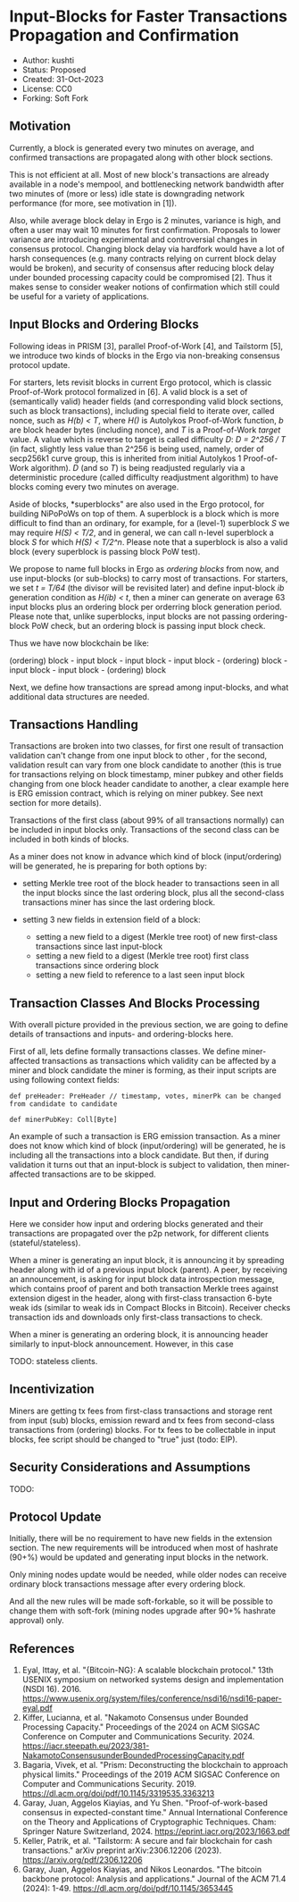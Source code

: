 Input-Blocks for Faster Transactions Propagation and Confirmation
=================================================================

* Author: kushti
* Status: Proposed
* Created: 31-Oct-2023
* License: CC0
* Forking: Soft Fork

Motivation
----------

Currently, a block is generated every two minutes on average, and confirmed transactions are propagated along with 
other block sections. 

This is not efficient at all. Most of new block's transactions are already available in a node's mempool, and 
bottlenecking network bandwidth after two minutes of (more or less) idle state is downgrading network performance (for 
more, see motivation in [1]).

Also, while average block delay in Ergo is 2 minutes, variance is high, and often a user may wait 10 minutes for 
first confirmation. Proposals to lower variance are introducing experimental and controversial changes in consensus protocol.
Changing block delay via hardfork would have a lot of harsh consequences (e.g. many contracts relying on current block 
delay would be broken), and security of consensus after reducing block delay under bounded processing capacity could be 
compromised [2]. Thus it makes sense to consider weaker notions of confirmation which still could be useful for 
a variety of applications. 

Input Blocks and Ordering Blocks
--------------------------------

Following ideas in PRISM [3], parallel Proof-of-Work [4], and Tailstorm [5], we introduce two kinds of blocks in the Ergo 
 via non-breaking consensus protocol update. 

For starters, lets revisit blocks in current Ergo protocol, which is classic Proof-of-Work protocol formalized in [6]. 
A valid block is a set of (semantically valid) header fields (and corresponding valid block sections, such as block 
transactions), including special field to iterate over, called nonce, such as *H(b) < T*, where *H()* is Autolykos Proof-of-Work
function, *b* are block header bytes (including nonce), and *T* is a Proof-of-Work *target* value. A value which is reverse 
to target is called difficulty *D*: *D = 2^256 / T* (in fact, slightly less value than 2^256 is being used, namely, order of 
secp256k1 curve group, this is inherited from initial Autolykos 1 Proof-of-Work algorithm). *D* (and so *T*) is being readjusted 
regularly via a deterministic procedure (called difficulty readjustment algorithm) to have blocks coming every two minutes on average. 

Aside of blocks, *superblocks" are also used in the Ergo protocol, for building NiPoPoWs on top of them. A superblock is
a block which is more difficult to find than an ordinary, for example, for a (level-1) superblock *S* we may require 
*H(S) < T/2*, and in general, we can call n-level superblock a block *S* for which *H(S) < T/2^n*. Please note that a
superblock is also a valid block (every superblock is passing block PoW test).

We propose to name full blocks in Ergo as *ordering blocks* from now, and use input-blocks (or sub-blocks) to carry most
of transactions. For starters, we set *t = T/64* (the divisor will be revisited later) and define input-block *ib* generation 
condition as *H(ib) < t*, then a miner can generate on average 63 input blocks plus an ordering block 
per orderring block generation period. Please note that, unlike superblocks, input blocks are not passing ordering-block PoW check, 
but an ordering block is passing input block check.

Thus we have now blockchain be like:

(ordering) block - input block - input block - input block - (ordering) block - input block - input block - (ordering) block

Next, we define how  transactions are spread among input-blocks, and what additional data structures are needed. 

Transactions Handling
---------------------

Transactions are broken into two classes, for first one result of transaction validation can't change from one input 
block to other , for the second, validation result can vary from one block candidate to another (this is true for transactions relying on block timestamp, 
miner pubkey and other fields changing from one block header candidate to another, a clear example here is ERG emission contract, which is relying on miner pubkey. 
See next section for more details).

Transactions of the first class (about 99% of all transactions normally) can be included in input blocks only. 
Transactions of the second class can be included in both kinds of blocks.

As a miner does not know in advance which kind of block (input/ordering) will be generated, he is preparing for both 
options by:

* setting Merkle tree root of the block header to transactions seen in all the input blocks since the last ordering 
block, plus all the second-class transactions miner has since the last ordering block.
     
* setting 3 new fields in extension field of a block:
   - setting a new field to a digest (Merkle tree root) of new first-class transactions since last input-block
   - setting a new field to a digest (Merkle tree root) first class transactions since ordering block
   - setting a new field to reference to a last seen input block

Transaction Classes And Blocks Processing
-----------------------------------------

With overall picture provided in the previous section, we are going to define details of transactions and inputs- and
ordering-blocks here. 

First of all, lets define formally transactions classes. We define miner-affected transactions as transactions which 
validity can be affected by a miner and block candidate the miner is forming, as their input scripts are using 
following context fields:

```
def preHeader: PreHeader // timestamp, votes, minerPk can be changed from candidate to candidate

def minerPubKey: Coll[Byte]
```

An example of such a transaction is ERG emission transaction. As a miner does not know which kind of block 
(input/ordering) will be generated, he is including all the transactions into a block candidate. But then, if during 
validation it turns out that an input-block is subject to validation, then miner-affected transactions are to be skipped.

Input and Ordering Blocks Propagation
-------------------------------------

Here we consider how input and ordering blocks generated and their transactions are propagated over the p2p network, 
for different clients (stateful/stateless). 

When a miner is generating an input block, it is announcing it by spreading header along with id of a previous input 
block (parent). A peer, by receiving an announcement, is asking for input block data introspection message, which 
contains proof of parent and both transaction Merkle trees against extension digest in the header, along with 
first-class transaction 6-byte weak ids (similar to weak ids in Compact Blocks in Bitcoin). Receiver checks transaction
 ids and downloads only first-class transactions to check.

When a miner is generating an ordering block, it is announcing header similarly to input-block announcement. However, 
in this case 

TODO: stateless clients.

Incentivization
---------------

Miners are getting tx fees from first-class transactions and storage rent from input (sub) blocks, emission reward and tx fees
from second-class transactions from (ordering) blocks.
For tx fees to be collectable in input blocks, fee script should be changed to "true" just (todo: EIP).


Security Considerations and Assumptions 
---------------------------------------

TODO: 

Protocol Update
---------------

Initially, there will be no requirement to have new fields in the extension section. The new requirements will be introduced 
when most of hashrate (90+%) would be updated and generating input blocks in the network. 

Only mining nodes update would be needed, while older nodes can receive ordinary block transactions message after every ordering block.

And all the new rules will be made soft-forkable, so it will be possible to change them with soft-fork (mining nodes upgrade after
90+% hashrate approval) only.



References
----------

1. Eyal, Ittay, et al. "{Bitcoin-NG}: A scalable blockchain protocol." 13th USENIX symposium on networked systems design and implementation (NSDI 16). 2016. 
   https://www.usenix.org/system/files/conference/nsdi16/nsdi16-paper-eyal.pdf
2. Kiffer, Lucianna, et al. "Nakamoto Consensus under Bounded Processing Capacity." Proceedings of the 2024 on ACM SIGSAC Conference on Computer and Communications Security. 2024.
   https://iacr.steepath.eu/2023/381-NakamotoConsensusunderBoundedProcessingCapacity.pdf
3. Bagaria, Vivek, et al. "Prism: Deconstructing the blockchain to approach physical limits." Proceedings of the 2019 ACM SIGSAC Conference on Computer and Communications Security. 2019.
   https://dl.acm.org/doi/pdf/10.1145/3319535.3363213
4. Garay, Juan, Aggelos Kiayias, and Yu Shen. "Proof-of-work-based consensus in expected-constant time." Annual International Conference on the Theory and Applications of Cryptographic Techniques. Cham: Springer Nature Switzerland, 2024.
   https://eprint.iacr.org/2023/1663.pdf
5. Keller, Patrik, et al. "Tailstorm: A secure and fair blockchain for cash transactions." arXiv preprint arXiv:2306.12206 (2023).
   https://arxiv.org/pdf/2306.12206
6. Garay, Juan, Aggelos Kiayias, and Nikos Leonardos. "The bitcoin backbone protocol: Analysis and applications." Journal of the ACM 71.4 (2024): 1-49.
   https://dl.acm.org/doi/pdf/10.1145/3653445 
